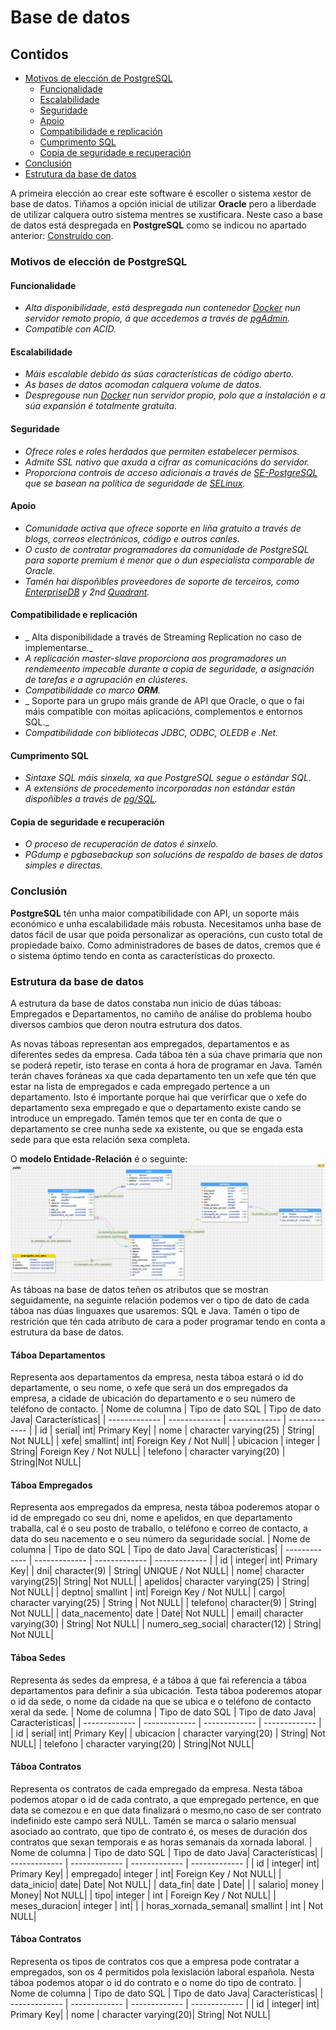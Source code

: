 # Base de datos

## Contidos

- [Motivos de elección de PostgreSQL](#motivos-de-eleccion-dePostgreSQL)
	- [Funcionalidade](#funcionalidade)
	- [Escalabilidade](#escalabilidade)
	- [Seguridade](#seguridade)
	- [Apoio](#apoio)
	- [Compatibilidade e replicación](#compatibilidade-e-replicacion)
	- [Cumprimento SQL](#cumprimento-sql)
	- [Copia de seguridade e recuperación](#copia-de-seguridade-e-recuperacion)
- [Conclusión](#conclusion)
- [Estrutura da base de datos](#estrutura-da-base-de-datos)

A primeira elección ao crear este software é escoller o sistema xestor de base de datos. Tiñamos a opción inicial de utilizar **Oracle** pero a liberdade de utilizar calquera outro sistema mentres se xustificara. Neste caso a base de datos está despregada en **PostgreSQL** como se indicou no apartado anterior: [Construído con](https://github.com/PauloVazquezAcosta/DrogaPOP/blob/readme/README.md#constru%C3%ADdo-con). 

### Motivos de elección de PostgreSQL

#### Funcionalidade
-   _Alta disponibilidade, está despregada nun contenedor [Docker](https://www.docker.com/)  nun servidor remoto propio, á que accedemos a través de [pgAdmin](https://www.pgadmin.org/)._
- _Compatible con ACID._

####  Escalabilidade 
-   _Máis escalable debido ás súas características de código aberto._
-   _As bases de datos acomodan calquera volume de datos._
-   _Despregouse nun [Docker](https://www.docker.com/) nun servidor propio, polo que a instalación e a súa expansión é totalmente gratuita._

#### Seguridade
-   _Ofrece roles e roles herdados que permiten estabelecer permisos._
-   _Admite SSL nativo que axuda a cifrar as comunicacións do servidor._
-   _Proporciona controis de acceso adicionais a través de [SE-PostgreSQL](https://wiki.postgresql.org/wiki/SEPostgreSQL_Documentation) que se basean na política de seguridade de [SELinux](https://www.redhat.com/es/topics/linux/what-is-selinux)._

#### Apoio
- _Comunidade activa que ofrece soporte en liña gratuito a través de blogs, correos electrónicos, código e outros canles._
-   _O custo de contratar programadores da comunidade de PostgreSQL para soporte premium é menor que o dun especialista comparable de Oracle._
-   _Tamén hai dispoñibles proveedores de soporte de terceiros, como [EnterpriseDB](https://www.enterprisedb.com/) y 2nd [Quadrant](https://www.2ndquadrant.com/es/)._

#### Compatibilidade e replicación
-  _ Alta disponibilidade a través de Streaming Replication no caso de implementarse._
-   _A replicación master-slave proporciona aos programadores un rendemeento impecable durante a copia de seguridade, a asignación de tarefas e a agrupación en clústeres._
-  _Compatibilidade co marco **ORM**._
-  _ Soporte para un grupo máis grande de API que Oracle, o que o fai máis compatible con moitas aplicacións, complementos e entornos SQL._
-   _Compatibilidade con bibliotecas JDBC, ODBC, OLEDB e .Net._

#### Cumprimento SQL
-  _Sintaxe SQL máis sinxela, xa que PostgreSQL segue o estándar SQL._
-   _A extensións de procedemento incorporadas non estándar están dispoñibles a través de [pg/SQL](https://es.wikipedia.org/wiki/PL/PgSQL)._

#### Copia de seguridade e recuperación
-   _O proceso de recuperación de datos é sinxelo._
-   _PGdump e pgbasebackup son solucións de respaldo de bases de datos simples e directas._
### Conclusión
**PostgreSQL** tén unha maior compatibilidade con API, un soporte máis económico e unha escalabilidade máis robusta.  Necesitamos unha base de datos fácil de usar que poida personalizar as operacións, cun custo total de propiedade baixo. Como administradores de bases de datos, cremos que é o sistema óptimo tendo en conta as características do proxecto.

### Estrutura da base de datos
A estrutura da base de datos constaba nun inicio de dúas táboas: Empregados e Departamentos, no camiño de análise do problema houbo diversos cambios que deron noutra estrutura dos datos.

As novas táboas representan aos empregados, departamentos e as diferentes sedes da empresa. Cada táboa tén a súa chave primaria que non se poderá repetir, isto terase en conta á hora de programar en Java. Tamén terán chaves foráneas xa que cada departamento ten un xefe que tén que estar na lista de empregados e cada empregado pertence a un departamento. Isto é importante porque hai que verirficar que o xefe do departamento sexa empregado e que o departamento existe cando se introduce un empregado. Tamén temos que ter en conta de que o departamento se cree nunha sede xa existente, ou que se engada esta sede para que esta relación sexa completa.

O **modelo Entidade-Relación** é o seguinte:
![Modelo ER DrogaPOP](https://raw.githubusercontent.com/PauloVazquezAcosta/DrogaPOP/readme/images/Modelo%20ER%20DrogaPOP.png)
As táboas na base de datos teñen os atributos que se mostran seguidamente, na seguinte relación podemos ver o tipo de dato de cada táboa nas dúas linguaxes que usaremos: SQL e Java. Tamén o tipo de restrición que tén cada atributo de cara a poder programar tendo en conta a estrutura da base de datos.

#### Táboa Departamentos
Representa aos departamentos da empresa, nesta táboa estará o id do departamente, o seu nome, o xefe que será un dos empregados da empresa, a cidade de ubicación do departamento e o seu número de teléfono de contacto.
| Nome de columna  | Tipo de dato SQL | Tipo de dato Java| Características|
| ------------- | ------------- | ------------- | ------------- |
| id  | serial| int| Primary Key|
| nome  | character varying(25)  | String| Not NULL|
| xefe| smallint| int| Foreign Key / Not Null|
| ubicacion  | integer  | String| Foreign Key / Not NULL|
| telefono  | character varying(20)  | String|Not NULL|

#### Táboa Empregados
Representa aos empregados da empresa, nesta táboa poderemos atopar o id de empregado co seu dni, nome e apelidos, en que departamento traballa, cal é o seu posto de traballo, o teléfono e correo de contacto, a data do seu nacemento e o seu número da seguridade social.
| Nome de columna  | Tipo de dato SQL | Tipo de dato Java| Características|
| ------------- | ------------- | ------------- | ------------- |
| id  | integer| int| Primary Key|
| dni| character(9)  | String| UNIQUE / Not NULL|
| nome| character varying(25)| String| Not NULL|
| apelidos| character varying(25) | String| Not NULL|
| deptno| smallint  | int| Foreign Key / Not NULL|
| cargo| character varying(25)  | String | Not NULL|
| telefono| character(9)  | String| Not NULL|
| data_nacemento| date  | Date| Not NULL|
| email| character varying(30)  | String| Not NULL|
| numero_seg_social| character(12)  | String| Not NULL|

#### Táboa Sedes
Representa ás sedes da empresa, é a táboa á que fai referencia a táboa departamentos para definir a súa ubicación. Testa táboa poderemos atopar o id da sede, o nome da cidade na que se ubica e o teléfono de contacto xeral da sede.
| Nome de columna  | Tipo de dato SQL | Tipo de dato Java| Características|
| ------------- | ------------- | ------------- | ------------- |
| id  | serial| int| Primary Key|
| ubicacion  | character varying(20)  | String| Not NULL|
| telefono  | character varying(20)  | String|Not NULL|

#### Táboa Contratos
Representa os contratos de cada empregado da empresa. Nesta táboa podemos atopar o id de cada contrato, a que empregado pertence, en que data se comezou e en que data finalizará o mesmo,no caso de ser contrato indefinido este campo será NULL. Tamén se marca o salario mensual asociado ao contrato, que tipo de contrato é, os meses de duración dos contratos que sexan temporais e as horas semanais da xornada laboral.
| Nome de columna  | Tipo de dato SQL | Tipo de dato Java| Características|
| ------------- | ------------- | ------------- | ------------- |
| id  | integer| int| Primary Key|
| empregado| integer  | int| Foreign Key / Not NULL|
| data_inicio| date| Date| Not NULL|
| data_fin| date | Date| |
| salario| money  | Money| Not NULL|
| tipo| integer  | int | Foreign Key / Not NULL|
| meses_duracion| integer  | int| |
| horas_xornada_semanal| smallint  | int | Not NULL|

#### Táboa Contratos
Representa os tipos de contratos cos que a empresa pode contratar a empregados, son os 4 permitidos pola lexislación laboral española. Nesta táboa podemos atopar o id do contrato e o nome do tipo de contrato.
| Nome de columna  | Tipo de dato SQL | Tipo de dato Java| Características|
| ------------- | ------------- | ------------- | ------------- |
| id  | integer| int| Primary Key|
| nome  | character varying(20)| String| Not NULL|


